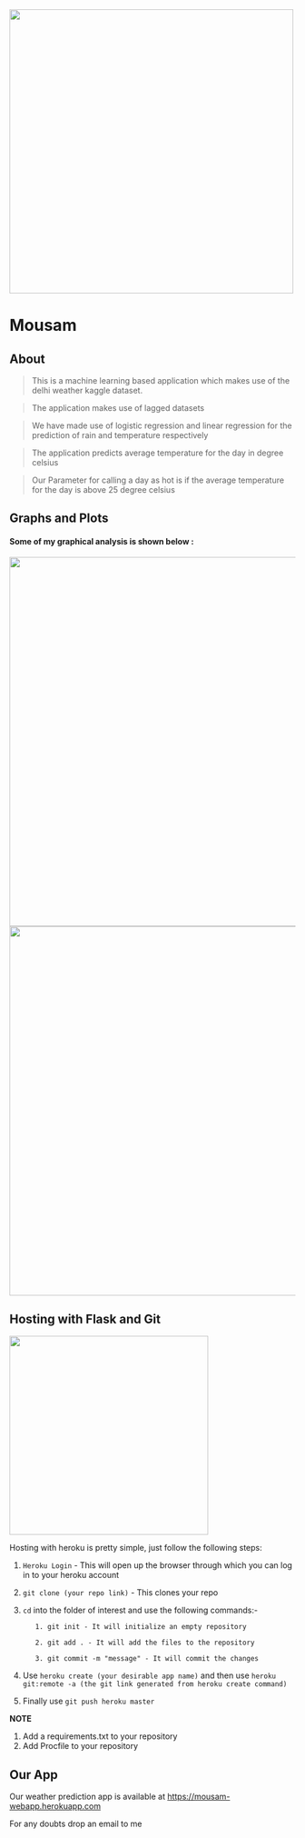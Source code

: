 <img src="https://raw.githubusercontent.com/Raks-coder/Mousam/master/cloud.jpg" width="500">

# Mousam

## About 
> This is a machine learning based application which makes use of the delhi weather kaggle dataset. 

> The application makes use of lagged datasets

> We have made use of logistic regression and linear regression for the prediction of rain and temperature respectively

> The application predicts average temperature for the day in degree celsius

> Our Parameter for calling a day as hot is if the average temperature for the day is above 25 degree celsius

## Graphs and Plots

#### Some of my graphical analysis is shown below : 

<img src="https://raw.githubusercontent.com/Raks-coder/Mousam/master/temp-hum.PNG" width="650">

<img src="https://raw.githubusercontent.com/Raks-coder/Mousam/master/dew-temp.PNG" width="650">

## Hosting with Flask and Git

<img src="https://raw.githubusercontent.com/Raks-coder/Mousam/master/heroku.png" width="350">

Hosting with heroku is pretty simple, just follow the following steps:

1. `Heroku Login` - This will open up the browser through which you can log in to your heroku account

2. `git clone (your repo link)` - This clones your repo

3. `cd` into the folder of interest and use the following commands:-

          1. git init - It will initialize an empty repository
          
          2. git add . - It will add the files to the repository
          
          3. git commit -m "message" - It will commit the changes
          
4. Use `heroku create (your desirable app name)` and then use `heroku git:remote -a (the git link generated from heroku create command)`

5. Finally use `git push heroku master`

<b>NOTE</b>
1. Add a requirements.txt to your repository 
2. Add Procfile to your repository

## Our App

Our weather prediction app is available at https://mousam-webapp.herokuapp.com 

For any doubts drop an email to me
          
